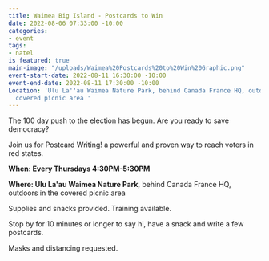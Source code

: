 ```yaml
---
title: Waimea Big Island - Postcards to Win
date: 2022-08-06 07:33:00 -10:00
categories:
- event
tags:
- natel
is featured: true
main-image: "/uploads/Waimea%20Postcards%20to%20Win%20Graphic.png"
event-start-date: 2022-08-11 16:30:00 -10:00
event-end-date: 2022-08-11 17:30:00 -10:00
Location: 'Ulu La''au Waimea Nature Park, behind Canada France HQ, outdoors in the
  covered picnic area '
---
```


The 100 day push to the election has begun.  Are you ready to save democracy?

Join us for Postcard Writing! a powerful and proven way to reach voters in red states.

**When: Every Thursdays 4:30PM-5:30PM**

**Where: Ulu La'au Waimea Nature Park**, behind Canada France HQ, outdoors in the covered picnic area 

Supplies and snacks provided.  Training available. 

Stop by for 10 minutes or longer to say hi, have a snack and write a few postcards.

Masks and distancing requested.